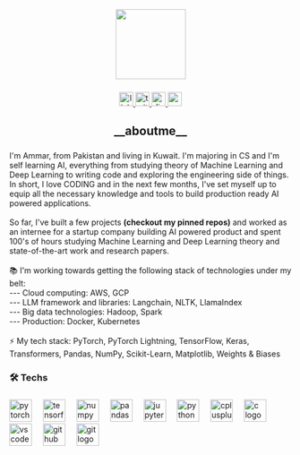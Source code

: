 <div align="center">
  <img height="125" src="https://images.emojiterra.com/google/android-10/512px/1f468-1f3fb-1f4bb.png"  />
</div>

###

<div align="center">
  <a href="https://www.linkedin.com/in/ammarjawed/" target="_blank">
    <img src="https://img.shields.io/static/v1?message=LinkedIn&logo=linkedin&label=&color=0077B5&logoColor=white&labelColor=&style=for-the-badge" height="25" alt="linkedin logo"  />
  </a>
  <a href="https://x.com/ammar_20112001" target="_blank">
    <img src="https://img.shields.io/static/v1?message=Twitter&logo=twitter&label=&color=1DA1F2&logoColor=white&labelColor=&style=for-the-badge" height="25" alt="twitter logo"  />
  </a>
  <a href="https://discord.com/users/totalopposite_" target="_blank">
    <img src="https://img.shields.io/static/v1?message=Discord&logo=discord&label=&color=7289DA&logoColor=white&labelColor=&style=for-the-badge" height="25" alt="discord logo"  />
  </a>
  <a href="https://mail.google.com/mail/u/0/?fs=1&to=ammarjawed.1111@gmail.com&tf=cm" target="_blank">
    <img src="https://img.shields.io/static/v1?message=Gmail&logo=gmail&label=&color=D14836&logoColor=white&labelColor=&style=for-the-badge" height="25" alt="gmail logo"  />
  </a>
</div>

###

<h2 align="center">__aboutme__</h2>

###

<p align="left">I'm Ammar, from Pakistan and living in Kuwait. I'm majoring in CS and I'm self learning AI, everything from studying theory of Machine Learning and Deep Learning to writing code and exploring the engineering side of things. In short, I love CODING and in the next few months, I've set myself up to equip all the necessary knowledge and tools to build production ready AI powered applications.<br><br>So far, I've built a few projects <b>(checkout my pinned repos)</b> and worked as an internee for a startup company building AI powered product and spent 100's of hours studying Machine Learning and Deep Learning theory and state-of-the-art work and research papers.<br><br>📚 I'm working towards getting the following stack of technologies under my belt:<br>--- Cloud computing: AWS, GCP<br>--- LLM framework and libraries: Langchain, NLTK, LlamaIndex<br>--- Big data technologies: Hadoop, Spark<br>--- Production: Docker, Kubernetes<br><br>⚡ My tech stack: PyTorch, PyTorch Lightning, TensorFlow, Keras, Transformers, Pandas, NumPy, Scikit-Learn, Matplotlib, Weights & Biases</p>

###

<h3 align="left">🛠 Techs</h3>

###

<div align="left">
  <img src="https://cdn.jsdelivr.net/gh/devicons/devicon/icons/pytorch/pytorch-original.svg" height="40" alt="pytorch logo"  />
  <img width="12" />
  <img src="https://cdn.jsdelivr.net/gh/devicons/devicon/icons/tensorflow/tensorflow-original.svg" height="40" alt="tensorflow logo"  />
  <img width="12" />
  <img src="https://cdn.jsdelivr.net/gh/devicons/devicon/icons/numpy/numpy-original.svg" height="40" alt="numpy logo"  />
  <img width="12" />
  <img src="https://cdn.jsdelivr.net/gh/devicons/devicon/icons/pandas/pandas-original.svg" height="40" alt="pandas logo"  />
  <img width="12" />
  <img src="https://cdn.jsdelivr.net/gh/devicons/devicon/icons/jupyter/jupyter-original.svg" height="40" alt="jupyter logo"  />
  <img width="12" />
  <img src="https://cdn.jsdelivr.net/gh/devicons/devicon/icons/python/python-original.svg" height="40" alt="python logo"  />
  <img width="12" />
  <img src="https://cdn.jsdelivr.net/gh/devicons/devicon/icons/cplusplus/cplusplus-original.svg" height="40" alt="cplusplus logo"  />
  <img width="12" />
  <img src="https://cdn.jsdelivr.net/gh/devicons/devicon/icons/c/c-original.svg" height="40" alt="c logo"  />
  <img width="12" />
  <img src="https://cdn.jsdelivr.net/gh/devicons/devicon/icons/vscode/vscode-original.svg" height="40" alt="vscode logo"  />
  <img width="12" />
  <img src="https://skillicons.dev/icons?i=github" height="40" alt="github logo"  />
  <img width="12" />
  <img src="https://cdn.jsdelivr.net/gh/devicons/devicon/icons/git/git-original.svg" height="40" alt="git logo"  />
</div>

###
